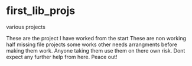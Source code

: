 # first_lib_projs
various projects

These are the project I have worked from the start 
These are non working half missing file projects some works other needs arrangments before making them work.
Anyone taking them use them on there own risk.
Dont expect any further help from here. Peace out!
